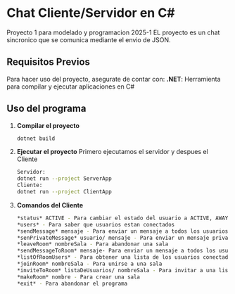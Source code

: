 # Chat Cliente/Servidor en C#
Proyecto 1 para modelado y programacion 2025-1
EL proyecto es un chat sincronico que se comunica mediante el envio de JSON.

## Requisitos Previos
Para hacer uso del proyecto, asegurate de contar con:
**.NET**: Herramienta para compilar y ejecutar aplicaciones en C#

## Uso del programa

1. **Compilar el proyecto**
   ```bash
   dotnet build
   
2. **Ejecutar el proyecto**
   Primero ejecutamos el servidor y despues el Cliente
   ```bash
   Servidor:
   dotnet run --project ServerApp
   Cliente:
   dotnet run --project ClientApp

   
3. **Comandos del Cliente**
    ```bash
    *status* ACTIVE - Para cambiar el estado del usuario a ACTIVE, AWAY,BUSY
    *users* - Para saber que usuarios estan conectados
    *sendMessage* mensaje - Para enviar un mensaje a todos los usuarios conectados
    *senPrivateMessage* usuario/ mensaje - Para enviar un mensaje privado al usuario elegido
    *leaveRoom* nombreSala - Para abandonar una sala 
    *sendMessageToRoom* mensaje- Para enviar un mensaje a todos los usuarios de la sala
    *listOfRoomUsers* - Para obtener una lista de los usuarios conectados a la sala
    *joinRoom* nombreSala - Para unirse a una sala
    *inviteToRoom* listaDeUsuarios/ nombreSala - Para invitar a una lista de usuarios a una sala
    *makeRoom* nombre - Para crear una sala
    *exit* - Para abandonar el programa 
